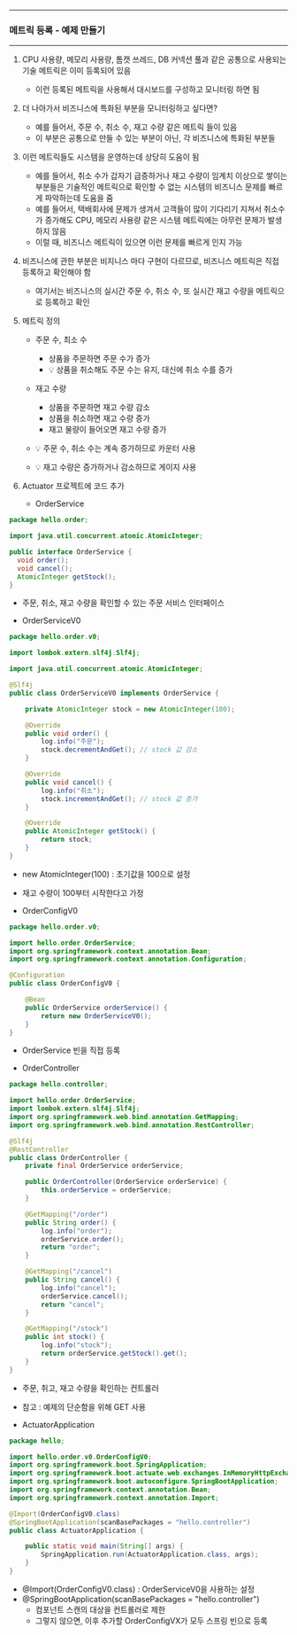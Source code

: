 -----
### 메트릭 등록 - 예제 만들기
-----
1. CPU 사용량, 메모리 사용량, 톰캣 쓰레드, DB 커넥션 풀과 같은 공통으로 사용되는 기술 메트릭은 이미 등록되어 있음
   - 이런 등록된 메트릭을 사용해서 대시보드를 구성하고 모니터링 하면 됨
2. 더 나아가서 비즈니스에 특화된 부분을 모니터링하고 싶다면?
   - 예를 들어서, 주문 수, 취소 수, 재고 수량 같은 메트릭 들이 있음
   - 이 부분은 공통으로 만들 수 있는 부분이 아닌, 각 비즈니스에 특화된 부분들
3. 이런 메트릭들도 시스템을 운영하는데 상당히 도움이 됨
   - 예를 들어서, 취소 수가 갑자기 급증하거나 재고 수량이 임계치 이상으로 쌓이는 부분들은 기술적인 메트릭으로 확인할 수 없는 시스템의 비즈니스 문제를 빠르게 파악하는데 도움을 줌
   - 예를 들어서, 택배회사에 문제가 생겨서 고객들이 많이 기다리기 지쳐서 취소수가 증가해도 CPU, 메모리 사용량 같은 시스템 메트릭에는 아무런 문제가 발생하지 않음
   - 이럴 때, 비즈니스 메트릭이 있으면 이런 문제를 빠르게 인지 가능
4. 비즈니스에 관한 부분은 비지니스 마다 구현이 다르므로, 비즈니스 메트릭은 직접 등록하고 확인해야 함
   - 여기서는 비즈니스의 실시간 주문 수, 취소 수, 또 실시간 재고 수량을 메트릭으로 등록하고 확인

5. 메트릭 정의
   - 주문 수, 최소 수
     + 상품을 주문하면 주문 수가 증가
     + 💡 상품을 취소해도 주문 수는 유지, 대신에 취소 수를 증가

   - 재고 수량
     + 상품을 주문하면 재고 수량 감소
     + 상품을 취소하면 재고 수량 증가
     + 재고 물량이 들어오면 재고 수량 증가

   - 💡 주문 수, 취소 수는 계속 증가하므로 카운터 사용
   - 💡 재고 수량은 증가하거나 감소하므로 게이지 사용

  6. Actuator 프로젝트에 코드 추가
     - OrderService
  ```java
package hello.order;

import java.util.concurrent.atomic.AtomicInteger;

public interface OrderService {
    void order();
    void cancel();
    AtomicInteger getStock();
}
```
   - 주문, 취소, 재고 수량을 확인할 수 있는 주문 서비스 인터페이스

   - OrderServiceV0
```java
package hello.order.v0;

import lombok.extern.slf4j.Slf4j;

import java.util.concurrent.atomic.AtomicInteger;

@Slf4j
public class OrderServiceV0 implements OrderService {

    private AtomicInteger stock = new AtomicInteger(100);

    @Override
    public void order() {
        log.info("주문");
        stock.decrementAndGet(); // stock 값 감소
    }

    @Override
    public void cancel() {
        log.info("취소");
        stock.incrementAndGet(); // stock 값 증가
    }

    @Override
    public AtomicInteger getStock() {
        return stock;
    }
}
```
  - new AtomicInteger(100) : 초기값을 100으로 설정
  - 재고 수량이 100부터 시작한다고 가정

  - OrderConfigV0
```java
package hello.order.v0;

import hello.order.OrderService;
import org.springframework.context.annotation.Bean;
import org.springframework.context.annotation.Configuration;

@Configuration
public class OrderConfigV0 {

    @Bean
    public OrderService orderService() {
        return new OrderServiceV0();
    }
}
```
  - OrderService 빈을 직접 등록

  - OrderController
```java
package hello.controller;

import hello.order.OrderService;
import lombok.extern.slf4j.Slf4j;
import org.springframework.web.bind.annotation.GetMapping;
import org.springframework.web.bind.annotation.RestController;

@Slf4j
@RestController
public class OrderController {
    private final OrderService orderService;

    public OrderController(OrderService orderService) {
        this.orderService = orderService;
    }

    @GetMapping("/order")
    public String order() {
        log.info("order");
        orderService.order();
        return "order";
    }

    @GetMapping("/cancel")
    public String cancel() {
        log.info("cancel");
        orderService.cancel();
        return "cancel";
    }

    @GetMapping("/stock")
    public int stock() {
        log.info("stock");
        return orderService.getStock().get();
    }
}
```
  - 주문, 취고, 재고 수량을 확인하는 컨트롤러
  - 참고 : 예제의 단순함을 위해 GET 사용

  - ActuatorApplication
```java
package hello;

import hello.order.v0.OrderConfigV0;
import org.springframework.boot.SpringApplication;
import org.springframework.boot.actuate.web.exchanges.InMemoryHttpExchangeRepository;
import org.springframework.boot.autoconfigure.SpringBootApplication;
import org.springframework.context.annotation.Bean;
import org.springframework.context.annotation.Import;

@Import(OrderConfigV0.class)
@SpringBootApplication(scanBasePackages = "hello.controller")
public class ActuatorApplication {

    public static void main(String[] args) {
        SpringApplication.run(ActuatorApplication.class, args);
    }
}
```
  - @Import(OrderConfigV0.class) : OrderServiceV0을 사용하는 설정
  - @SpringBootApplication(scanBasePackages = "hello.controller")
    + 컴포넌트 스캔의 대상을 컨트롤러로 제한
    + 그렇지 않으면, 이후 추가할 OrderConfigVX가 모두 스프링 빈으로 등록
    
